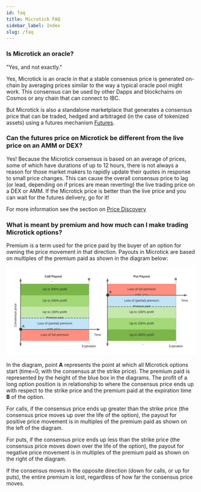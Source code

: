 ```yaml
---
id: faq
title: Microtick FAQ
sidebar_label: Index
slug: /faq
---
```


### Is Microtick an oracle?

"Yes, and not exactly."

Yes, Microtick is an oracle in that a stable consensus price is generated on-chain by averaging prices similar to the way a typical oracle pool might work. This consensus can be used by other Dapps and blockchains on Cosmos or any chain that can connect to IBC.

But Microtick is also a standalone marketplace that generates a consensus price that can be traded, hedged and arbitraged (in the case of tokenized assets) using a futures mechanism [Futures](futures.md).

### Can the futures price on Microtick be different from the live price on an AMM or DEX?

Yes! Because the Microtick consensus is based on an average of prices, some of which have durations of up to 12 hours, there is not always a reason for those market makers to rapidly update their quotes in response to small price changes. This can cause the overall consensus price to lag (or lead, depending on if prices are mean reverting) the live trading price on a DEX or AMM. If the Microtick price is better than the live price and you can wait for the futures delivery, go for it!

For more information see the section on [Price Discovery](overview.md)

### What is meant by premium and how much can I make trading Microtick options?

Premium is a term used for the price paid by the buyer of an option for owning the price movement in that direction. Payouts in Microtick are based on multiples of the premium paid as shown in the diagram below:

![Consensus Premium Bands](../static/img/consensus_premium_bands.png)

In the diagram, point **A** represents the point at which all Microtick options start (time=0, with the consensus at the strike price). The premium paid is represented by the height of the blue box in the diagrams. The profit of a long option position is in relationship to where the consensus price ends up with respect to the strike price and the premium paid at the expiration time **B** of the option.

For calls, if the consensus price ends up greater than the strike price (the consensus price moves up over the life of the option), the payout for positive price movement is in multiples of the premium paid as shown on the left of the diagram.

For puts, if the consensus price ends up less than the strike price (the consensus price moves down over the life of the option), the payout for negative price movement is in multiples of the premium paid as shown on the right of the diagram.

If the consensus moves in the opposite direction (down for calls, or up for puts), the entire premium is lost, regardless of how far the consensus price moves.

